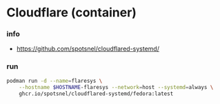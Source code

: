 # Cloudflare (container)

### info

  - https://github.com/spotsnel/cloudflared-systemd/


### run
```sh
podman run -d --name=flaresys \
    --hostname $HOSTNAME-flaresys --network=host --systemd=always \
    ghcr.io/spotsnel/cloudflared-systemd/fedora:latest
```
